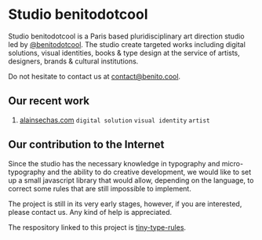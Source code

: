 # Studio benitodotcool

Studio benitodotcool is a Paris based pluridisciplinary art direction studio led by  [@benitodotcool](https://www.instagram.com/benitodotcool/). The studio create targeted works including digital solutions, visual identities, books & type design at the service of artists, designers, brands & cultural institutions.

Do not hesitate to contact us at [contact@benito.cool](mailto:tellmewhat@benito.cool).

## Our recent work

 1. [alainsechas.com](http://www.alainsechas.com/)
    `digital solution` `visual identity` `artist`


## Our contribution to the Internet
Since the studio has the necessary knowledge in typography and micro-typography and the ability to do creative development, we would like to set up a small javascript library that would allow, depending on the language, to correct some rules that are still impossible to implement.

The project is still in its very early stages, however, if you are interested, please contact us. Any kind of help is appreciated.

The respository linked to this project is [tiny-type-rules](https://github.com/benitodotcool/tiny-type-rules).

<!--
**benitodotcool/benitodotcool** is a ✨ _special_ ✨ repository because its `README.md` (this file) appears on your GitHub profile.

Here are some ideas to get you started:

- 🔭 I’m currently working on ...
- 🌱 I’m currently learning ...
- 👯 I’m looking to collaborate on ...
- 🤔 I’m looking for help with ...
- 💬 Ask me about ...
- 📫 How to reach me: ...
- 😄 Pronouns: ...
- ⚡ Fun fact: ...
-->
